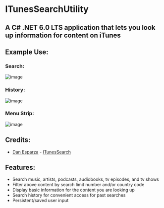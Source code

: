 # ITunesSearchUtility

## A C# .NET 6.0 LTS application that lets you look up information for content on iTunes

## Example Use:
### Search:
![image](https://user-images.githubusercontent.com/122957887/221470067-04d3a918-5f0e-490a-abb9-7d35139e5aa9.png)

### History:
![image](https://user-images.githubusercontent.com/122957887/221470242-a29eb296-c8a1-4bf2-afed-ccbc29ccd2b4.png)

### Menu Strip:
![image](https://user-images.githubusercontent.com/122957887/221470270-fe577f37-4b99-4b88-aca7-e184ce4dab80.png)

## Credits:
- [Dan Esparza](https://github.com/danesparza/) - [ITunesSearch](https://github.com/danesparza/iTunesSearch)

## Features:
- Search music, artists, podcasts, audiobooks, tv episodes, and tv shows
- Filter above content by search limit number and/or country code
- Display basic information for the content you are looking up
- Search history for convenient access for past searches
- Persistent/saved user input
